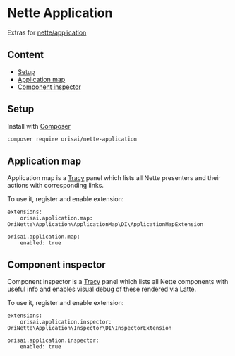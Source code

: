 # Nette Application

Extras for [nette/application](https://github.com/nette/application/)

## Content

- [Setup](#setup)
- [Application map](#application-map)
- [Component inspector](#component-inspector)

## Setup

Install with [Composer](https://getcomposer.org)

```sh
composer require orisai/nette-application
```

## Application map

Application map is a [Tracy](https://github.com/nette/tracy/) panel which lists all Nette presenters and their actions
with corresponding links.

To use it, register and enable extension:

```neon
extensions:
	orisai.application.map: OriNette\Application\ApplicationMap\DI\ApplicationMapExtension

orisai.application.map:
	enabled: true
```

## Component inspector

Component inspector is a [Tracy](https://github.com/nette/tracy/) panel which lists all Nette components with useful
info and enables visual debug of these rendered via Latte.

To use it, register and enable extension:

```neon
extensions:
	orisai.application.inspector: OriNette\Application\Inspector\DI\InspectorExtension

orisai.application.inspector:
	enabled: true
```
